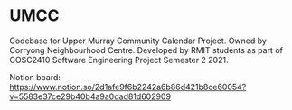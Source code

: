 # UMCC
Codebase for Upper Murray Community Calendar Project. Owned by Corryong Neighbourhood Centre. Developed by RMIT students as part of COSC2410 Software Engineering Project Semester 2 2021.

Notion board:
https://www.notion.so/2d1afe9f6b2242a6b86d421b8ce60054?v=5583e37ce29b40b4a9a0dad81d602909
